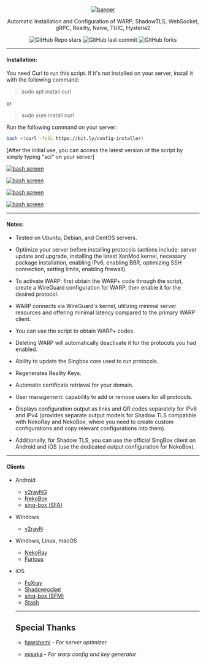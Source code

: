 <div align="center">

[![banner](https://github.com/TheyCallMeSecond/config-examples/blob/main/img/SCI.png?raw=true "banner")](https://github.com/TheyCallMeSecond/config-examples/blob/main/img/SCI.png?raw=true "banner")


Automatic Installation and Configuration of WARP, ShadowTLS, WebSocket, gRPC, Reality, Naive, TUIC, Hysteria2



![GitHub Repo stars](https://img.shields.io/github/stars/TheyCallMeSecond/config-examples?style=for-the-badge&color=cba6f7) ![GitHub last commit](https://img.shields.io/github/last-commit/TheyCallMeSecond/config-examples?style=for-the-badge&color=b4befe) ![GitHub forks](https://img.shields.io/github/forks/TheyCallMeSecond/config-examples?style=for-the-badge&color=cba6f7)
</div>

------------

#### Installation:


 You need Curl to run this script. If it's not installed on your server, install it with the following command:

>sudo apt install curl

or 

>sudo yum install curl 


Run the following command on your server:


```bash
bash <(curl -fsSL https://bit.ly/config-installer)
```

 [After the initial use, you can access the latest version of the script by simply typing "sci" on your server]

 
 
[![bash screen](https://github.com/TheyCallMeSecond/config-examples/blob/main/img/29.png?raw=true "bash screen")](https://github.com/TheyCallMeSecond/config-examples/blob/main/img/29.png?raw=true "bash screen")

[![bash screen](https://github.com/TheyCallMeSecond/config-examples/blob/main/img/30.png?raw=true "bash screen")](https://github.com/TheyCallMeSecond/config-examples/blob/main/img/30.png?raw=true "bash screen")

[![bash screen](https://github.com/TheyCallMeSecond/config-examples/blob/main/img/31.png?raw=true "bash screen")](https://github.com/TheyCallMeSecond/config-examples/blob/main/img/31.png?raw=true "bash screen")

[![bash screen](https://github.com/TheyCallMeSecond/config-examples/blob/main/img/32.png?raw=true "bash screen")](https://github.com/TheyCallMeSecond/config-examples/blob/main/img/32.png?raw=true "bash screen")

------------

#### Notes:

- Tested on Ubuntu, Debian, and CentOS servers.

- Optimize your server before installing protocols (actions include: server update and upgrade, installing the latest XanMod kernel, necessary package installation, enabling IPv6, enabling BBR, optimizing SSH connection, setting limits, enabling firewall).

- To activate WARP: first obtain the WARP+ code through the script, create a WireGuard configuration for WARP, then enable it for the desired protocol.

- WARP connects via WireGuard's kernel, utilizing minimal server resources and offering minimal latency compared to the primary WARP client.

- You can use the script to obtain WARP+ codes.

- Deleting WARP will automatically deactivate it for the protocols you had enabled.

- Ability to update the Singbox core used to run protocols.

- Regenerates Reality Keys.

- Automatic certificate retrieval for your domain.

- User management: capability to add or remove users for all protocols.

- Displays configuration output as links and QR codes separately for IPv6 and IPv4 (provides separate output models for Shadow TLS compatible with NekoRay and NekoBox, where you need to create custom configurations and copy relevant configurations into them).

- Additionally, for Shadow TLS, you can use the official SingBox client on Android and iOS (use the dedicated output configuration for NekoBox).



------------

#### Clients
- Android
  - [v2rayNG](https://github.com/2dust/v2rayNg/releases)
  - [NekoBox](https://github.com/MatsuriDayo/NekoBoxForAndroid/releases)
  - [sing-box (SFA)](https://github.com/SagerNet/sing-box/releases)
- Windows
  - [v2rayN](https://github.com/2dust/v2rayN/releases)
- Windows, Linux, macOS
  - [NekoRay](https://github.com/MatsuriDayo/nekoray/releases)
  - [Furious](https://github.com/LorenEteval/Furious/releases)
- iOS
  - [FoXray](https://apps.apple.com/app/foxray/id6448898396)
  - [Shadowrocket](https://apps.apple.com/app/shadowrocket/id932747118)
  - [sing-box (SFM)](https://github.com/SagerNet/sing-box/releases)
  - [Stash](https://apps.apple.com/app/stash/id1596063349)

  ------------
 
  ## Special Thanks


  - [hawshemi](https://github.com/hawshemi/Linux-Optimizer) - *For server optimizer*

  - [misaka](https://replit.com/@misaka-blog/warpgo-profile-generator) - *For warp config and key generator*
